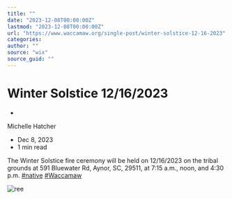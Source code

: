 ```yaml
---
title: ""
date: "2023-12-08T00:00:00Z"
lastmod: "2023-12-08T00:00:00Z"
url: "https://www.waccamaw.org/single-post/winter-solstice-12-16-2023"
categories:
author: ""
source: "wix"
source_guid: ""
---
```


# Winter Solstice 12/16/2023

-

Michelle Hatcher
- Dec 8, 2023
- 1 min read

The Winter Solstice fire ceremony will be held on 12/16/2023 on the tribal grounds at 591 Bluewater Rd, Aynor, SC, 29511, at 7:15 a.m., noon, and 4:30 p.m. [#native](https://www.facebook.com/hashtag/native?__eep__=6&__cft__[0]=AZVzD4MzeCAs0DGvh7SEElQgew5am5Wm3IhxP5qS4BmtYBJ-G04mTXinXrHHqxqXXAHB0qEcXvM6IgFaBb0W7iqUJD6lTi2ma1kixl-hNvmtM8W4zkJXqevDU0_fW8zXsVr57ApqhR9QV0WrelPE0qkwWugKKoB9GjMU5wVk2xT5UckQOBWnWc1wLSsdVNF4wNU&__tn__=*NK-R) [#Waccamaw](https://www.facebook.com/hashtag/waccamaw?__eep__=6&__cft__[0]=AZVzD4MzeCAs0DGvh7SEElQgew5am5Wm3IhxP5qS4BmtYBJ-G04mTXinXrHHqxqXXAHB0qEcXvM6IgFaBb0W7iqUJD6lTi2ma1kixl-hNvmtM8W4zkJXqevDU0_fW8zXsVr57ApqhR9QV0WrelPE0qkwWugKKoB9GjMU5wVk2xT5UckQOBWnWc1wLSsdVNF4wNU&__tn__=*NK-R)

![ree](https://static.wixstatic.com/media/98a108_4ad88d02d5fd4f448e89104c7482be82~mv2.jpg/v1/fill/w_144,h_160,al_c,q_80,usm_0.66_1.00_0.01,blur_2,enc_avif,quality_auto/98a108_4ad88d02d5fd4f448e89104c7482be82~mv2.jpg)

